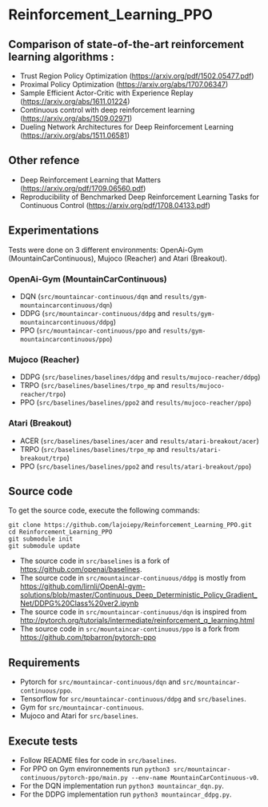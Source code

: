 # Reinforcement_Learning_PPO

## Comparison of state-of-the-art reinforcement learning algorithms :
- Trust Region Policy Optimization (https://arxiv.org/pdf/1502.05477.pdf)
- Proximal Policy Optimization (https://arxiv.org/abs/1707.06347)
- Sample Efficient Actor-Critic with Experience Replay (https://arxiv.org/abs/1611.01224)
- Continuous control with deep reinforcement learning (https://arxiv.org/abs/1509.02971)
- Dueling Network Architectures for Deep Reinforcement Learning (https://arxiv.org/abs/1511.06581)

## Other refence
- Deep Reinforcement Learning that Matters (https://arxiv.org/pdf/1709.06560.pdf)
- Reproducibility of Benchmarked Deep Reinforcement
Learning Tasks for Continuous Control (https://arxiv.org/pdf/1708.04133.pdf)

## Experimentations
Tests were done on 3 different environments: OpenAi-Gym (MountainCarContinuous), Mujoco (Reacher) and Atari (Breakout).
### OpenAi-Gym (MountainCarContinuous)
- DQN (`src/mountaincar-continuous/dqn` and `results/gym-mountaincarcontinuous/dqn`)
- DDPG (`src/mountaincar-continuous/ddpg` and `results/gym-mountaincarcontinuous/ddpg`)
- PPO (`src/mountaincar-continuous/ppo` and `results/gym-mountaincarcontinuous/ppo`)
### Mujoco (Reacher)
- DDPG (`src/baselines/baselines/ddpg` and `results/mujoco-reacher/ddpg`)
- TRPO (`src/baselines/baselines/trpo_mp` and `results/mujoco-reacher/trpo`)
- PPO (`src/baselines/baselines/ppo2` and `results/mujoco-reacher/ppo`)
### Atari (Breakout)
- ACER (`src/baselines/baselines/acer` and `results/atari-breakout/acer`)
- TRPO (`src/baselines/baselines/trpo_mp` and `results/atari-breakout/trpo`)
- PPO (`src/baselines/baselines/ppo2` and `results/atari-breakout/ppo`)

## Source code
To get the source code, execute the following commands:
```
git clone https://github.com/lajoiepy/Reinforcement_Learning_PPO.git
cd Reinforcement_Learning_PPO
git submodule init
git submodule update
```
- The source code in `src/baselines` is a fork of https://github.com/openai/baselines.
- The source code in `src/mountaincar-continuous/ddpg` is mostly from https://github.com/lirnli/OpenAI-gym-solutions/blob/master/Continuous_Deep_Deterministic_Policy_Gradient_Net/DDPG%20Class%20ver2.ipynb
- The source code in `src/mountaincar-continuous/dqn` is inspired from http://pytorch.org/tutorials/intermediate/reinforcement_q_learning.html 
- The source code in `src/mountaincar-continuous/ppo` is a fork from https://github.com/tpbarron/pytorch-ppo

## Requirements
- Pytorch for `src/mountaincar-continuous/dqn` and `src/mountaincar-continuous/ppo`.
- Tensorflow for `src/mountaincar-continuous/ddpg` and `src/baselines`.
- Gym for `src/mountaincar-continuous`.
- Mujoco and Atari for `src/baselines`.

## Execute tests
- Follow README files for code in `src/baselines`.
- For PPO on Gym environnements run `python3 src/mountaincar-continuous/pytorch-ppo/main.py --env-name MountainCarContinuous-v0`.
- For the DQN implementation run `python3 mountaincar_dqn.py`.
- For the DDPG implementation run `python3 mountaincar_ddpg.py`.
